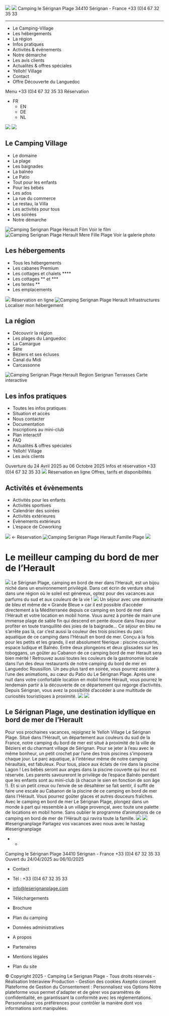 ![](https://www.leserignanplage.com/wp-content/uploads/2020/02/logo-serignan-plage-mobile.png) ![](https://www.leserignanplage.com/wp-content/uploads/2020/04/logo-reduced.png)
Camping le Sérignan Plage 34410 Sérignan - France +33 (0)4 67 32 35 33
  *   *   *   *   *   * 

  * Le Camping-Village
  * Les hébergements
  * La région
  * Infos pratiques
  * Activités & évènements
  * Notre démarche
  * Les avis clients
  * Actualités & offres spéciales
  * Yelloh! Village
  * Contact
  * Offre Découverte du Languedoc


Menu
+33 (0)4 67 32 35 33 Réservation
  * FR 
    * EN
    * DE
    * NL


![](https://www.leserignanplage.com/wp-content/uploads/2020/02/logo-yelloh-mobile.png)
![](https://www.leserignanplage.com/wp-content/uploads/2020/03/starfish.png)
## Le Camping Village
  * Le domaine
  * La plage
  * Les baignades
  * La balnéo
  * Le Patio
  * Tout pour les enfants
  * Pour les bébés
  * Les ados
  * La rue du commerce
  * Le restau, la Villa
  * Les activités pour tous
  * Les soirées
  * Notre démarche


![Camping Serignan Plage Herault Film](https://www.leserignanplage.com/wp-content/uploads/2020/03/serignan_plage_visuel_video-256x171.jpg) Voir le film
![Camping Serignan Plage Herault Mere Fille Plage](https://www.leserignanplage.com/wp-content/uploads/2020/03/serignan_plage_femme_enfant_plage-256x171.jpg) Voir la galerie photo
## Les hébergements
  * Tous les hébergements
  * Les cabanes Premium
  * Les cottages et chalets ****
  * Les cottages ** et ***
  * Les tentes **
  * Les emplacements


![](https://www.leserignanplage.com/wp-content/uploads/2020/02/camping-bord-de-mer-256x171.jpg) Réservation en ligne
![Camping Serignan Plage Herault Infrastructures](https://www.leserignanplage.com/wp-content/uploads/2020/02/serignan_plage_baignades_piscine_lagon_10-256x171.jpg) Localiser mon hébergement
## La région
  * Découvrir la région
  * Les plages du Languedoc
  * La Camargue
  * Sète
  * Béziers et ses écluses
  * Canal du Midi
  * Carcassonne


![Camping Serignan Plage Herault Region Serignan Terrasses](https://www.leserignanplage.com/wp-content/uploads/2020/04/region_serignan-256x171.jpg) Carte interactive
## Les infos pratiques
  * Toutes les infos pratiques
  * Situation et accès
  * Nous contacter
  * Documentation
  * Inscriptions au mini-club
  * Plan interactif
  * FAQ
  * Actualités & offres spéciales
  * Yelloh! Village
  * Les avis clients


Ouverture du 24 Avril 2025 au 06 Octobre 2025
Infos et réservation +33 (0)4 67 32 35 33
![](https://www.leserignanplage.com/wp-content/uploads/2020/02/serignan_plage_baignades_piscine_lagon_10-256x171.jpg) Réservation en ligne Offres, tarifs et disponibilités
## Activités et évènements
  * Activités pour les enfants
  * Activités sportives
  * Calendrier des soirées
  * Activités extérieures
  * Evènements extérieurs
  * L’espace de Coworking


![](https://www.leserignanplage.com/wp-content/uploads/2020/03/plantes.png)
←
Réservation
![Camping Serignan Plage Herault Famille Plage](https://www.leserignanplage.com/wp-content/uploads/2020/03/serignan_plage_la_plage_cover-640x427.jpg) ![](https://www.leserignanplage.com/wp-content/uploads/2020/03/serignan_plage_la_plage_cover-640x427.jpg)
# Le meilleur camping du bord de mer de l’Herault
![](https://www.leserignanplage.com/wp-content/uploads/2020/02/logo-yelloh-mobile.png)
Le Sérignan Plage, camping en bord de mer dans l’Herault, est un bijou niché dans un environnement privilégié. Dans cet écrin de verdure situé dans une région où le soleil est généreux, optez pour des vacances aux parfums du sud et aux couleurs de la vie !
![](https://www.leserignanplage.com/wp-content/uploads/2020/02/separator-mobile.png)
Un séjour avec une dominante de bleu et même de « Grande Bleue » car il est possible d’accéder directement à la Méditerranée depuis ce camping en bord de mer dans l’Hérault et votre location en mobil home. Vous aurez à portée de main une immense plage de sable fin qui descend en pente douce dans l’eau pour profiter en toute tranquillité des joies de la baignade…
Ce séjour en bleu ne s’arrête pas là, car c’est aussi la couleur des trois piscines du parc aquatique de ce camping dans l’Hérault en bord de mer. Conçu à la fois pour les petits et les grands, il est absolument féerique : piscine couverte, espace ludique et Balnéo. Entre deux plongeons et deux glissades sur les toboggans, un goûter au Cabanon de ce camping bord de mer Herault sera bien mérité !
Retrouvez aussi toutes les couleurs de la gastronomie locale dans l’un des deux restaurants de notre camping du bord de mer en Languedoc Roussillon. Un peu plus tard en soirée, vous pourrez assister à l’une des animations, au cœur du Patio du Le Sérignan Plage.
Après une nuit dans votre confortable location en mobil home Hérault, vous pourrez le lendemain partir à la découverte de ce département qui regorge d’activités. Depuis Sérignan, vous avez la possibilité d’accéder à une multitude de curiosités touristiques à proximité.
![](https://www.leserignanplage.com/wp-content/themes/serignan/img/plante-1-1.svg) ![](https://www.leserignanplage.com/wp-content/themes/serignan/img/plante-2-1.svg)
## Le Sérignan Plage, une destination idyllique en bord de mer de l’Herault 
Pour vos prochaines vacances, rejoignez le Yelloh Village Le Sérignan Plage. Situé dans l’Hérault, un département aux couleurs du sud de la France, notre camping du bord de mer est situé à proximité de la ville de Béziers et du charmant village de Sérignan.
Pour se jeter à l’eau avec le même bonheur, un petit crochet par l’une des trois piscines s’imposera chaque jour. Le parc aquatique, à l’intérieur même de notre camping héraultais, est fabuleux. Pour tous, place aux éclats de rire dans la piscine Lagon ! Les bébés seront aux anges dans la piscine couverte qui leur est réservée. Les parents savoureront le privilège de l’espace Balnéo pendant que les enfants sont au mini-club (à chacun le sien en fonction de son âge !).
Et si un petit creux ou l’envie de se désaltérer se fait sentir, il suffit de faire une escale au Cabanon de la piscine de ce camping en bord de mer dans l’Hérault. Vous pourrez goûter glaces et autres douceurs fraîches.
Avec le camping en bord de mer Le Sérignan Plage, plongez dans un monde à part qui ressemble à un village provençal, avec toute une palette de locations en mobil home. Sans oublier le programme d’animations de ce camping en bord de mer de l’Hérault qui ravira toute la famille.
![](https://www.leserignanplage.com/wp-content/themes/serignan/img/plante-1-2.svg) ![](https://www.leserignanplage.com/wp-content/themes/serignan/img/plante-2-2.svg)
#leserignanplage
Partagez vos vacances avec nous avec le hastag #leserignanplage
  *   * 

Camping le Sérignan Plage 34410 Sérignan - France +33 (0)4 67 32 35 33 
Ouvert du 24/04/2025 au 06/10/2025 
  * Contact
  * Tél : +33 (0)4 67 32 35 33
  * info@leserignanplage.com


  * Téléchargements
  * Brochure
  * Plan du camping
  * Données administratives


  * A propos
  * Partenaires
  * Mentions légales
  * Plan du site


© Copyright 2025 - Camping Le Serignan Plage - Tous droits réservés - Réalisation Interaview Production - Gestion des cookies
Axeptio consent
Plateforme de Gestion du Consentement : Personnalisez vos Options
Notre plateforme vous permet d'adapter et de gérer vos paramètres de confidentialité, en garantissant la conformité avec les réglementations. Personnalisez vos préférences pour contrôler la manière dont vos informations sont manipulées.
